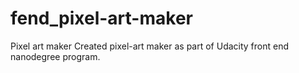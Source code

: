 # fend_pixel-art-maker
Pixel art maker 
 Created pixel-art maker as part of Udacity front end nanodegree program.

